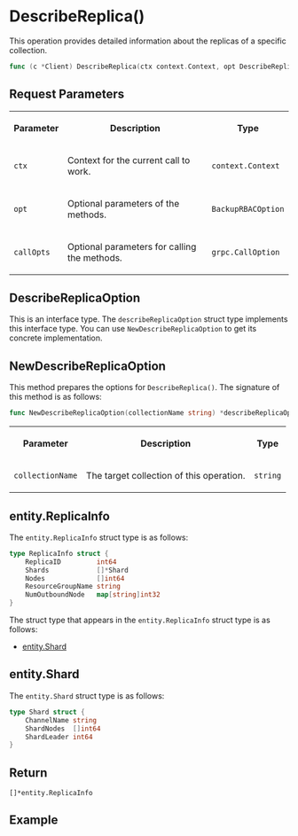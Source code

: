 # DescribeReplica()

This operation provides detailed information about the replicas of a specific collection.

```go
func (c *Client) DescribeReplica(ctx context.Context, opt DescribeReplicaOption, callOptions ...grpc.CallOption) ([]*entity.ReplicaInfo, error)
```

## Request Parameters

<table>
   <tr>
     <th><p>Parameter</p></th>
     <th><p>Description</p></th>
     <th><p>Type</p></th>
   </tr>
   <tr>
     <td><p><code>ctx</code></p></td>
     <td><p>Context for the current call to work.</p></td>
     <td><p><code>context.Context</code></p></td>
   </tr>
   <tr>
     <td><p><code>opt</code></p></td>
     <td><p>Optional parameters of the methods.</p></td>
     <td><p><code>BackupRBACOption</code></p></td>
   </tr>
   <tr>
     <td><p><code>callOpts</code></p></td>
     <td><p>Optional parameters for calling the methods.</p></td>
     <td><p><code>grpc.CallOption</code></p></td>
   </tr>
</table>

## DescribeReplicaOption

This is an interface type. The `describeReplicaOption` struct type implements this interface type. You can use `NewDescribeReplicaOption` to get its concrete implementation.

## NewDescribeReplicaOption

This method prepares the options for `DescribeReplica()`. The signature of this method is as follows:

```go
func NewDescribeReplicaOption(collectionName string) *describeReplicaOption
```

<table>
   <tr>
     <th><p>Parameter</p></th>
     <th><p>Description</p></th>
     <th><p>Type</p></th>
   </tr>
   <tr>
     <td><p><code>collectionName</code></p></td>
     <td><p>The target collection of this operation.</p></td>
     <td><p><code>string</code></p></td>
   </tr>
</table>

## entity.ReplicaInfo

The `entity.ReplicaInfo` struct type is as follows:

```go
type ReplicaInfo struct {
    ReplicaID         int64
    Shards            []*Shard
    Nodes             []int64
    ResourceGroupName string
    NumOutboundNode   map[string]int32
}
```

The struct type that appears in the `entity.ReplicaInfo` struct type is as follows:

- [entity.Shard](DescribeReplica.md#entityShard)

## entity.Shard

The `entity.Shard` struct type is as follows:

```go
type Shard struct {
    ChannelName string
    ShardNodes  []int64
    ShardLeader int64
}
```

## Return

`[]*entity.ReplicaInfo`

## Example

```go

```

